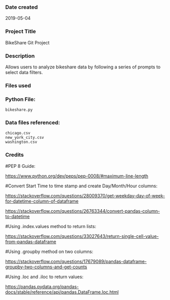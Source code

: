 ### Date created
2019-05-04

### Project Title
BikeShare Git Project

### Description
Allows users to analyze bikeshare data by following a series of prompts to select data filters.

### Files used
###   Python File:
    bikeshare.py
###   Data files referenced:
    chicago.csv
    new_york_city.csv
    washington.csv

### Credits
#PEP 8 Guide:

  https://www.python.org/dev/peps/pep-0008/#maximum-line-length

#Convert Start Time to time stamp and create Day/Month/Hour columns:

  https://stackoverflow.com/questions/28009370/get-weekday-day-of-week-for-datetime-column-of-dataframe

  https://stackoverflow.com/questions/26763344/convert-pandas-column-to-datetime

#Using .index.values method to return lists:

  https://stackoverflow.com/questions/33027643/return-single-cell-value-from-pandas-dataframe

#Using .groupby method on two columns:

  https://stackoverflow.com/questions/17679089/pandas-dataframe-groupby-two-columns-and-get-counts

#Using .loc and .iloc to return values:

  https://pandas.pydata.org/pandas-docs/stable/reference/api/pandas.DataFrame.loc.html
